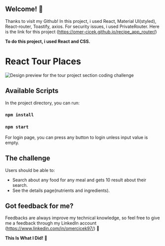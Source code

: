 
## Welcome! 👋

Thanks to visit my Github! In this project, i used React, Material UI(styled), React-router, Toastify, axios. For security issues, i used PrivateRouter. Here is the link for this project (https://omer-cicek.github.io/recipe_app_router/)

**To do this project, i used React and CSS.**

# React Tour Places

![Design preview for the tour project section coding challenge](recipeAppRouter.gif)

## Available Scripts

In the project directory, you can run:

### `npm install`
### `npm start`

For login page, you can press any button to login unless input value is empty.

## The challenge

Users should be able to:

- Search about any food for any meal and gets 10 result about their search.
- See the details page(nutrients and ingredients).

## Got feedback for me?

Feedbacks are always improve my technical knowledge, so feel free to give me a feedback through my LinkedIn account (https://www.linkedin.com/in/omercicek97/) 🙌

**This Is What I Did!** 🚀
